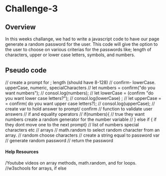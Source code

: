 # Challenge-3


## Overview
In this weeks challange, we had to write a javascript code to have our page generate a random password for the user. This code will give the option to the user to choose on various criterias for the passwords like; length of characters, upper or lower case letters, symbols, and numbers.


## Pseudo code 

// create a prompt for ; length (should have 8-128)
// confirm- lowerCase. upperCase, numeric, specialCharacters
  // let numbers = confirm("do you want numbers");
  // consol.log(numbers);
  // let lowerCase = (confirm "do you want lower case letters?");
  // consol.log(lowerCase) ;
  // let upperCase = = confirm( do you want upper case letters?);
  // consol.log(upperCase);
// create var to hold answer to prompt/ confirm
// function to validate user answers
// if and equality operators
  // if(numbers){
    // true they want numbers create a random generator for the number variable
  // } else if { if they dont move one to the next prompt}
// list of numbers special characters etc
    // arrays
    // math.random to select random character from an array.
    // random choose characters
    // create a string equal to password var 
// generate random password
// return the password

#### Help Resources
/Youtube videos on array methods, math.random, and for loops.
//w3schools for arrays, if else


